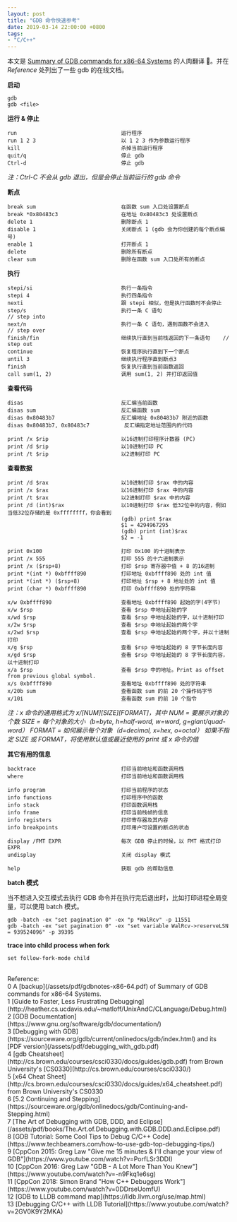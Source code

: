 ```yaml
---
layout: post
title: "GDB 命令快速参考"
date: 2019-03-14 22:00:00 +0800
tags:
- "C/C++"
---
```


本文是 [Summary of GDB commands for x86-64 Systems][gdbnotes-x86-64] 的人肉翻译 📝。并在 *Reference* 处列出了一些 gdb 的在线文档。

**启动**

```
gdb
gdb <file>
```

**运行 & 停止**

```
run                                 运行程序
run 1 2 3                           以 1 2 3 作为参数运行程序
kill                                杀掉当前运行程序
quit/q                              停止 gdb
Ctrl-d                              停止 gdb
```

*注：Ctrl-C 不会从 gdb 退出，但是会停止当前运行的 gdb 命令*

**断点**

```
break sum                           在函数 sum 入口处设置断点
break *0x80483c3                    在地址 0x80483c3 处设置断点
delete 1                            删除断点 1
disable 1                           关闭断点 1 (gdb 会为你创建的每个断点编号)
enable 1                            打开断点 1
delete                              删除所有断点
clear sum                           删除在函数 sum 入口处所有的断点
```

**执行**

```
stepi/si                            执行一条指令
stepi 4                             执行四条指令
nexti                               跟 stepi 相似，但是执行函数时不会停止
step/s                              执行一条 C 语句                    // step into
next/n                              执行一条 C 语句，遇到函数不会进入     // step over
finish/fin                          继续执行直到当前栈返回的下一条语句    // step out
continue                            恢复程序执行直到下一个断点
until 3                             继续执行程序直到断点3
finish                              恢复执行直到当前函数返回
call sum(1, 2)                      调用 sum(1, 2) 并打印返回值
```

**查看代码**

```
disas                               反汇编当前函数
disas sum                           反汇编函数 sum
disas 0x80483b7                     反汇编地址 0x80483b7 附近的函数
disas 0x80483b7, 0x80483c7           反汇编指定地址范围内的代码

print /x $rip                       以16进制打印程序计数器 (PC)
print /d $rip                       以10进制打印 PC
print /t $rip                       以2进制打印 PC
```

**查看数据**

```
print /d $rax                       以10进制打印 $rax 中的内容
print /x $rax                       以16进制打印 $rax 中的内容
print /t $rax                       以2进制打印 $rax 中的内容
print /d (int)$rax                  以10进制打印 $rax 低32位中的内容，例如当低32位存储的是 0xffffffff，你会看到
                                    (gdb) print $rax
                                    $1 = 4294967295
                                    (gdb) print (int)$rax
                                    $2 = -1

print 0x100                         打印 0x100 的十进制表示
print /x 555                        打印 555 的十六进制表示
print /x ($rsp+8)                   打印 $rsp 寄存器中值 + 8 的16进制
print *(int *) 0xbffff890           打印地址 0xbffff890 处的 int 值
print *(int *) ($rsp+8)             打印地址 $rsp + 8 地址处的 int 值
print (char *) 0xbffff890           打印 0xbffff890 处的字符串

x/w 0xbffff890                      查看地址 0xbffff890 起始的字(4字节)
x/w $rsp                            查看 $rsp 中地址起始的字
x/wd $rsp                           查看 $rsp 中地址起始的字，以十进制打印
x/2w $rsp                           查看 $rsp 中地址起始的两个字
x/2wd $rsp                          查看 $rsp 中地址起始的两个字，并以十进制打印
x/g $rsp                            查看 $rsp 中地址起始的 8 字节长度内容
x/gd $rsp                           查看 $rsp 中地址起始的 8 字节长度内容，以十进制打印
x/a $rsp                            查看 $rsp 中的地址。Print as offset from previous global symbol.
x/s 0xbffff890                      查看地址 0xbffff890 处的字符串
x/20b sum                           查看函数 sum 的前 20 个操作码字节
x/10i                               查看函数 sum 的前 10 个指令
```

*注：x 命令的通用格式为 x/[NUM][SIZE][FORMAT]，其中*
*NUM  = 要展示对象的个数*
*SIZE = 每个对象的大小（b=byte, h=half-word, w=word, g=giant/quad-word）*
*FORMAT = 如何展示每个对象（d=decimal, x=hex, o=octal）*
*如果不指定 SIZE 或 FORMAT，将使用默认值或最近使用的 print 或 x 命令的值*

**其它有用的信息**

```
backtrace                           打印当前地址和函数调用栈
where                               打印当前地址和函数调用栈

info program                        打印当前程序的状态
info functions                      打印程序中的函数
info stack                          打印函数调用栈
info frame                          打印当前栈帧的信息
info registers                      打印寄存器及其内容
info breakpoints                    打印用户可设置的断点的状态

display /FMT EXPR                   每次 GDB 停止的时候，以 FMT 格式打印 EXPR
undisplay                           关闭 display 模式

help                                获取 gdb 的帮助信息
```

**batch 模式**

当不想进入交互模式去执行 GDB 命令并在执行完后退出时，比如打印进程全局变量，可以使用 batch 模式。

```
gdb -batch -ex "set pagination 0" -ex "p *WalRcv" -p 11551
gdb -batch -ex "set pagination 0" -ex "set variable WalRcv->reserveLSN = 939524096" -p 39395
```

**trace into child process when fork**

```
set follow-fork-mode child
```

<br>
<span class="post-meta">
Reference:
</span>
<br>
<span class="post-meta">
0 A [backup](/assets/pdf/gdbnotes-x86-64.pdf) of Summary of GDB commands for x86-64 Systems.<br>
1 [Guide to Faster, Less Frustrating Debugging](http://heather.cs.ucdavis.edu/~matloff/UnixAndC/CLanguage/Debug.html) <br>
2 [GDB Documentation](https://www.gnu.org/software/gdb/documentation/)<br>
3 [Debugging with GDB](https://sourceware.org/gdb/current/onlinedocs/gdb/index.html) and its [PDF version](/assets/pdf/debugging_with_gdb.pdf)<br>
4 [gdb Cheatsheet](http://cs.brown.edu/courses/csci0330/docs/guides/gdb.pdf) from Brown University's [CS0330](http://cs.brown.edu/courses/csci0330/)<br>
5 [x64 Cheat Sheet](http://cs.brown.edu/courses/csci0330/docs/guides/x64_cheatsheet.pdf) from Brown University's CS0330 <br>
6 [5.2 Continuing and Stepping](https://sourceware.org/gdb/onlinedocs/gdb/Continuing-and-Stepping.html)<br>
7 [The Art of Debugging with GDB, DDD, and Eclipse](/assets/pdf/books/The.Art.of.Debugging.with.GDB.DDD.and.Eclipse.pdf)<br>
8 [GDB Tutorial: Some Cool Tips to Debug C/C++ Code](https://www.techbeamers.com/how-to-use-gdb-top-debugging-tips/)<br>
9 [CppCon 2015: Greg Law "Give me 15 minutes & I'll change your view of GDB"](https://www.youtube.com/watch?v=PorfLSr3DDI)<br>
10 [CppCon 2016: Greg Law "GDB - A Lot More Than You Knew"](https://www.youtube.com/watch?v=-n9Fkq1e6sg)<br>
11 [CppCon 2018: Simon Brand "How C++ Debuggers Work"](https://www.youtube.com/watch?v=0DDrseUomfU)<br>
12 [GDB to LLDB command map](https://lldb.llvm.org/use/map.html)<br>
13 [Debugging C/C++ with LLDB Tutorial](https://www.youtube.com/watch?v=2GV0K9Y2MKA)<br>
</span>

[gdbnotes-x86-64]: http://csapp.cs.cmu.edu/3e/docs/gdbnotes-x86-64.pdf
